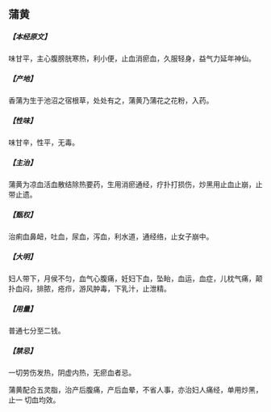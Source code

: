 ## 蒲黄

##### 【本经原文】
味甘平，主心腹膀胱寒热，利小便，止血消瘀血，久服轻身，益气力延年神仙。
##### 【产地】
香蒲为生于池沼之宿根草，处处有之，蒲黄乃蒲花之花粉，入药。
##### 【性味】
味甘辛，性平，无毒。
##### 【主治】
蒲黄为凉血活血散结除热要药，生用消瘀通经，疗扑打损伤，炒黑用止血止崩，止带止遗。
##### 【甄权】
治痢血鼻衄，吐血，尿血，泻血，利水道，通经络，止女子崩中。
##### 【大明】
妇人带下，月侯不匀，血气心腹痛，妊妇下血，坠眙，血运，血症，儿枕气痛，颠扑血闷，排脓，疮疖，游风肿毒，下乳汁，止泄精。
##### 【用量】
普通七分至二钱。
##### 【禁忌】
一切劳伤发热，阴虚内热，无瘀血者忌。

蒲黄配合五灵脂，治产后腹痛，产后血晕，不省人事，亦治妇人痛经，单用炒黑，止一
切血均效。